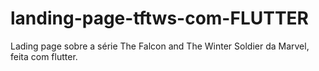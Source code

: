 # landing-page-tftws-com-FLUTTER
Lading page sobre a série The Falcon and The Winter Soldier da Marvel, feita com flutter.
